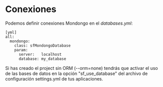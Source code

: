 Conexiones
==========

Podemos definir conexiones Mondongo en el *databases.yml*:

    [yml]
    all:
      mondongo:
        class: sfMondongoDatabase
        param:
          server:   localhost
          database: my_database

Si has creado el project sin ORM (--orm=none) tendrás que activar el uso de las
bases de datos en la opción "sf_use_database" del archivo de configuración
settings.yml de tus aplicaciones.
